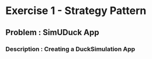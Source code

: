 # Exercise 1 - Strategy Pattern
## Problem : SimUDuck App
### Description : Creating a DuckSimulation App

